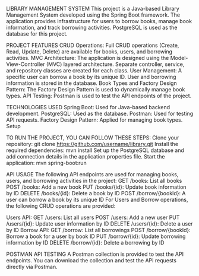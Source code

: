 
LIBRARY MANAGEMENT SYSTEM
This project is a Java-based Library Management System developed using the Spring Boot framework. The application provides infrastructure for users to borrow books, manage book information, and track borrowing activities. PostgreSQL is used as the database for this project.

PROJECT FEATURES
CRUD Operations: Full CRUD operations (Create, Read, Update, Delete) are available for books, users, and borrowing activities.
MVC Architecture: The application is designed using the Model-View-Controller (MVC) layered architecture. Separate controller, service, and repository classes are created for each class.
User Management: A specific user can borrow a book by its unique ID. User and borrowing information is stored in the database.
Book Types and Factory Design Pattern: The Factory Design Pattern is used to dynamically manage book types.
API Testing: Postman is used to test the API endpoints of the project.

TECHNOLOGIES USED
Spring Boot: Used for Java-based backend development.
PostgreSQL: Used as the database.
Postman: Used for testing API requests.
Factory Design Pattern: Applied for managing book types.
Setup

TO RUN THE PROJECT, YOU CAN FOLLOW THESE STEPS:
Clone your repository:
git clone https://github.com/username/library.git
Install the required dependencies:
mvn install
Set up the PostgreSQL database and add connection details in the application.properties file.
Start the application:
mvn spring-boot:run

API USAGE
The following API endpoints are used for managing books, users, and borrowing activities in the project:
GET /books: List all books
POST /books: Add a new book
PUT /books/{id}: Update book information by ID
DELETE /books/{id}: Delete a book by ID
POST /borrow/{bookId}: A user can borrow a book by its unique ID
For Users and Borrow operations, the following CRUD operations are provided:

Users API:
GET /users: List all users
POST /users: Add a new user
PUT /users/{id}: Update user information by ID
DELETE /users/{id}: Delete a user by ID
Borrow API:
GET /borrow: List all borrowings
POST /borrow/{bookId}: Borrow a book for a user by book ID
PUT /borrow/{id}: Update borrowing information by ID
DELETE /borrow/{id}: Delete a borrowing by ID

POSTMAN API TESTING
A Postman collection is provided to test the API endpoints. You can download the collection and test the API requests directly via Postman.

